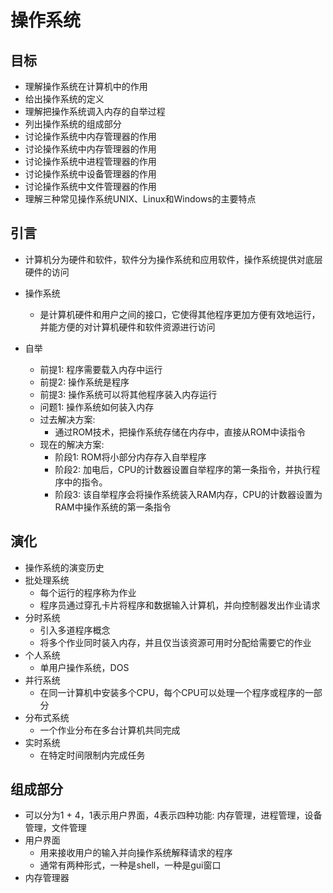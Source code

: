 # 操作系统

## 目标
- 理解操作系统在计算机中的作用
- 给出操作系统的定义
- 理解把操作系统调入内存的自举过程
- 列出操作系统的组成部分
- 讨论操作系统中内存管理器的作用
- 讨论操作系统中内存管理器的作用
- 讨论操作系统中进程管理器的作用
- 讨论操作系统中设备管理器的作用
- 讨论操作系统中文件管理器的作用
- 理解三种常见操作系统UNIX、Linux和Windows的主要特点

## 引言
- 计算机分为硬件和软件，软件分为操作系统和应用软件，操作系统提供对底层硬件的访问

- 操作系统
    - 是计算机硬件和用户之间的接口，它使得其他程序更加方便有效地运行，并能方便的对计算机硬件和软件资源进行访问

- 自举
    - 前提1: 程序需要载入内存中运行
    - 前提2: 操作系统是程序
    - 前提3: 操作系统可以将其他程序装入内存运行
    - 问题1: 操作系统如何装入内存
    - 过去解决方案:
        - 通过ROM技术，把操作系统存储在内存中，直接从ROM中读指令
    - 现在的解决方案:
        - 阶段1: ROM将小部分内存存入自举程序
        - 阶段2: 加电后，CPU的计数器设置自举程序的第一条指令，并执行程序中的指令。
        - 阶段3: 该自举程序会将操作系统装入RAM内存，CPU的计数器设置为RAM中操作系统的第一条指令

## 演化
- 操作系统的演变历史
- 批处理系统
    - 每个运行的程序称为作业
    - 程序员通过穿孔卡片将程序和数据输入计算机，并向控制器发出作业请求
- 分时系统
    - 引入多道程序概念
    - 将多个作业同时装入内存，并且仅当该资源可用时分配给需要它的作业
- 个人系统
    - 单用户操作系统，DOS
- 并行系统
    - 在同一计算机中安装多个CPU，每个CPU可以处理一个程序或程序的一部分
- 分布式系统
    - 一个作业分布在多台计算机共同完成
- 实时系统
    - 在特定时间限制内完成任务

## 组成部分
- 可以分为1 + 4，1表示用户界面，4表示四种功能: 内存管理，进程管理，设备管理，文件管理
- 用户界面
    - 用来接收用户的输入并向操作系统解释请求的程序
    - 通常有两种形式，一种是shell，一种是gui窗口
- 内存管理器
